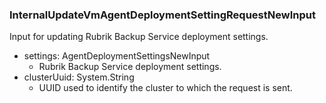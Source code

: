 ### InternalUpdateVmAgentDeploymentSettingRequestNewInput
Input for updating Rubrik Backup Service deployment settings.

- settings: AgentDeploymentSettingsNewInput
  - Rubrik Backup Service deployment settings.
- clusterUuid: System.String
  - UUID used to identify the cluster to which the request is sent.
